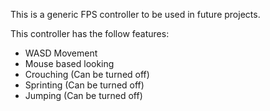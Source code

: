 This is a generic FPS controller to be used in future projects.

This controller has the follow features:
- WASD Movement
- Mouse based looking
- Crouching (Can be turned off)
- Sprinting (Can be turned off)
- Jumping (Can be turned off)